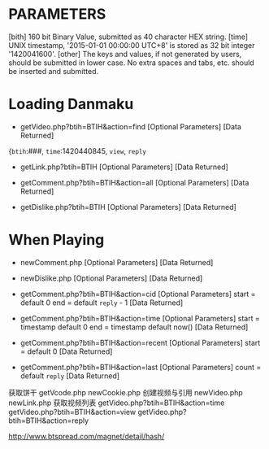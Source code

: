 # PARAMETERS
[bith]
	160 bit Binary Value, submitted as 40 character HEX string.
[time]
	UNIX timestamp, '2015-01-01 00:00:00 UTC+8' is stored as 32 bit integer '1420041600'.
[other]
	The keys and values, if not generated by users, should be submitted in lower case.
	No extra spaces and tabs, etc. should be inserted and submitted.
# Loading Danmaku
*	getVideo.php?btih=BTIH&action=find
[Optional Parameters]
[Data Returned]

{`btih`:###, `time`:1420440845, `view`, `reply` 
*	getLink.php?btih=BTIH
[Optional Parameters]
[Data Returned]

*	getComment.php?btih=BTIH&action=all
[Optional Parameters]
[Data Returned]

*	getDislike.php?btih=BTIH
[Optional Parameters]
[Data Returned]

# When Playing
*	newComment.php
[Optional Parameters]
[Data Returned]

*	newDislike.php
[Optional Parameters]
[Data Returned]

*	getComment.php?btih=BTIH&action=cid
[Optional Parameters]
	start = default 0
	end   = default `reply` - 1
[Data Returned]

*	getComment.php?btih=BTIH&action=time
[Optional Parameters]
	start = timestamp default 0
	end   = timestamp default now()
[Data Returned]

*	getComment.php?btih=BTIH&action=recent
[Optional Parameters]
	start = default 0
[Data Returned]

*	getComment.php?btih=BTIH&action=last
[Optional Parameters]
	count = default `reply`
[Data Returned]

获取饼干
getVcode.php
newCookie.php
创建视频与引用
newVideo.php
newLink.php
获取视频列表
getVideo.php?btih=BTIH&action=time
getVideo.php?btih=BTIH&action=view
getVideo.php?btih=BTIH&action=reply

http://www.btspread.com/magnet/detail/hash/
